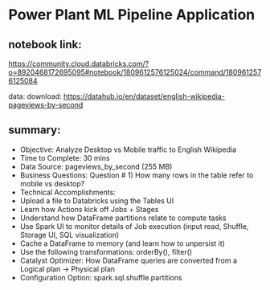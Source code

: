 # Power Plant ML Pipeline Application
## notebook link:

https://community.cloud.databricks.com/?o=8920468172695095#notebook/1809612576125024/command/1809612576125084

data: 
    download: https://datahub.io/en/dataset/english-wikipedia-pageviews-by-second
    
## summary:
- Objective: Analyze Desktop vs Mobile traffic to English Wikipedia
- Time to Complete: 30 mins
- Data Source: pageviews_by_second (255 MB)
- Business Questions:
    Question # 1) How many rows in the table refer to mobile vs desktop?
- Technical Accomplishments:
- Upload a file to Databricks using the Tables UI
- Learn how Actions kick off Jobs + Stages
- Understand how DataFrame partitions relate to compute tasks
- Use Spark UI to monitor details of Job execution (input read, Shuffle, Storage UI, SQL visualization)
- Cache a DataFrame to memory (and learn how to unpersist it)
- Use the following transformations: orderBy(), filter()
- Catalyst Optimizer: How DataFrame queries are converted from a Logical plan -> Physical plan
- Configuration Option: spark.sql.shuffle.partitions
